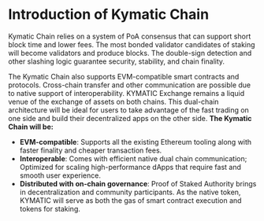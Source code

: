 # Introduction of Kymatic Chain

Kymatic Chain relies on a system of PoA consensus that can support short block time and lower fees. The most bonded validator candidates of staking will become validators and produce blocks. The double-sign detection and other slashing logic guarantee security, stability, and chain finality.

The Kymatic Chain also supports EVM-compatible smart contracts and protocols. Cross-chain transfer and other communication are possible due to native support of interoperability. KYMATIC Exchange remains a liquid venue of the exchange of assets on both chains. This dual-chain architecture will be ideal for users to take advantage of the fast trading on one side and build their decentralized apps on the other side.
**The Kymatic Chain will be:**

* **EVM-compatible**: Supports all the existing Ethereum tooling along with faster finality and cheaper transaction fees.
* **Interoperable**: Comes with efficient native dual chain communication; Optimized for scaling high-performance dApps that require fast and smooth user experience.
* **Distributed with on-chain governance**: Proof of Staked Authority brings in decentralization and community participants.
As the native token, KYMATIC will serve as both the gas of smart contract execution and tokens for staking.


